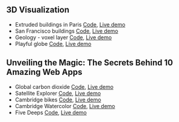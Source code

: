 ## 3D Visualization

- Extruded buildings in Paris [Code](https://github.com/RalucaNicola/JSAPI_demos/blob/main/extrude-buildings-paris/index.html), [Live demo](https://ralucanicola.github.io/JSAPI_demos/extrude-buildings-paris/)
- San Francisco buildings [Code](https://github.com/RalucaNicola/JSAPI_demos/tree/main/sanfrancisco-buildings), [Live demo](https://ralucanicola.github.io/JSAPI_demos/sanfrancisco-buildings/)
- Geology - voxel layer [Code](https://github.com/RalucaNicola/geology-darmstadt), [Live demo](https://geoxc-apps4.bd.esri.com/geology-darmstadt/)
- Playful globe [Code](https://github.com/RalucaNicola/JSAPI_demos/tree/main/low-poly-globe), [Live demo](https://ralucanicola.github.io/JSAPI_demos/low-poly-globe/)

## Unveiling the Magic: The Secrets Behind 10 Amazing Web Apps

- Global carbon dioxide [Code](https://github.com/RalucaNicola/JSAPI_demos/tree/main/carbon-dioxide), [Live demo](https://ralucanicola.github.io/JSAPI_demos/carbon-dioxide)
- Satellite Explorer [Code](https://github.com/RalucaNicola/satellite-explorer), [Live demo](https://geoxc-apps.bd.esri.com/space/satellite-explorer/)
- Cambridge bikes [Code](https://github.com/RalucaNicola/arc-lines), [Live demo](https://geoxc-apps4.bd.esri.com/experiments/cambridge-bikes/)
- Cambridge Watercolor [Code](https://github.com/RalucaNicola/JSAPI_demos/tree/main/cambridge-watercolor), [Live demo](https://ralucanicola.github.io/JSAPI_demos/cambridge-watercolor/)
- Five Deeps [Code](https://github.com/RalucaNicola/five-deeps), [Live demo](https://geoxc-apps4.bd.esri.com/five-deeps/)


